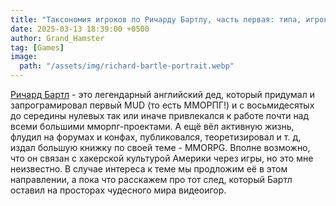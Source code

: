 ```yaml
---
title: "Таксономия игроков по Ричарду Бартлу, часть первая: типа, игроки"
date: 2025-03-13 18:39:00 +0500
author: Grand_Hamster
tag: [Games]
image:
  path: "/assets/img/richard-bartle-portrait.webp"
---
```


[Ричард Бартл](https://en.wikipedia.org/wiki/Richard_Bartle) - это легендарный английский дед, который придумал и запрограмировал первый MUD (то есть ММОРПГ!) и с восьмидесятых до середины нулевых так или иначе привлекался к работе почти над всеми большими мморпг-проектами. А ещё вёл активную жизнь, флудил на форумах и конфах, публиковался, теоретизировал и т. д, издал большую книжку по своей теме - MMORPG. Вполне возможно, что он связан с хакерской культурой Америки через игры, но это мне неизвестно. В случае интереса к теме мы продложим её в этом направлении, а пока что расскажем про тот след, который Бартл оставил на просторах чудесного мира видеоигор.
